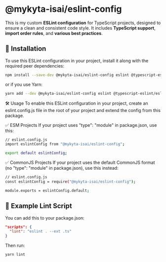 # @mykyta-isai/eslint-config

This is my custom **ESLint configuration** for TypeScript projects, designed to ensure a clean and consistent code style. It includes **TypeScript support**, **import order rules**, and **various best practices**.

## 🚀 Installation

To use this ESLint configuration in your project, install it along with the required peer dependencies:

```bash
npm install --save-dev @mykyta-isai/eslint-config eslint @typescript-eslint/eslint-plugin @typescript-eslint/parser eslint-plugin-import
```

or if you use Yarn:

```bash
yarn add --dev @mykyta-isai/eslint-config eslint @typescript-eslint/eslint-plugin @typescript-eslint/parser eslint-plugin-import
```

🛠️ Usage
To enable this ESLint configuration in your project, create an eslint.config.js file in the root of your project and extend the config from this package.

✅ ESM Projects
If your project uses "type": "module" in package.json, use this:

```bash
// eslint.config.js
import eslintConfig from "@mykyta-isai/eslint-config";

export default eslintConfig;
```

✅ CommonJS Projects
If your project uses the default CommonJS format (no "type": "module" in package.json), use this instead:

```bash
// eslint.config.js
const eslintConfig = require("@mykyta-isai/eslint-config");

module.exports = eslintConfig.default;
```

## 🧪 Example Lint Script
You can add this to your package.json:

```json
"scripts": {
  "lint": "eslint . --ext .ts"
}
```

Then run:

```bash
yarn lint
```